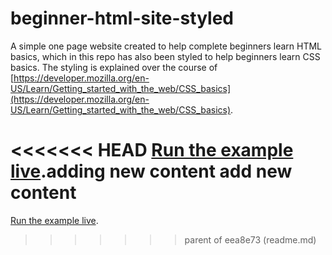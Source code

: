 # beginner-html-site-styled
A simple one page website created to help complete beginners learn HTML basics, which in this repo has also been styled to help beginners learn CSS basics. The styling is explained over the course of [https://developer.mozilla.org/en-US/Learn/Getting_started_with_the_web/CSS_basics](https://developer.mozilla.org/en-US/Learn/Getting_started_with_the_web/CSS_basics).

<<<<<<< HEAD
[Run the example live](http://mdn.github.io/beginner-html-site-styled/).adding new content
add new content
=======
[Run the example live](http://mdn.github.io/beginner-html-site-styled/).
>>>>>>> parent of eea8e73 (readme.md)
